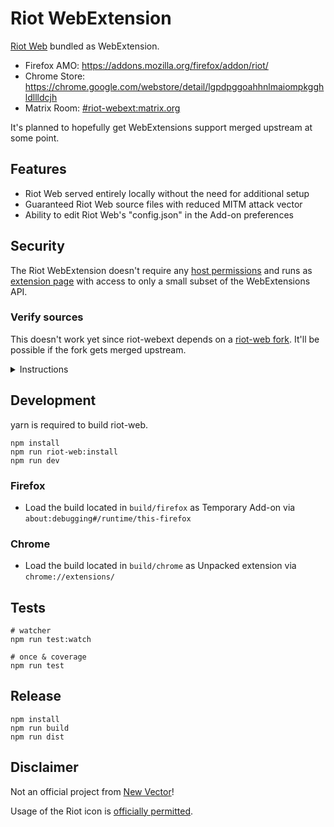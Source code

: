 # Riot WebExtension

[Riot Web](https://github.com/vector-im/riot-web) bundled as WebExtension.

- Firefox AMO: https://addons.mozilla.org/firefox/addon/riot/
- Chrome Store: https://chrome.google.com/webstore/detail/lgpdpggoahhnlmaiompkgghldllldcjh
- Matrix Room: [#riot-webext:matrix.org](https://matrix.to/#/#riot-webext:matrix)

It's planned to hopefully get WebExtensions support merged upstream at some point.

## Features

- Riot Web served entirely locally without the need for additional setup
- Guaranteed Riot Web source files with reduced MITM attack vector
- Ability to edit Riot Web's "config.json" in the Add-on preferences

## Security

The Riot WebExtension doesn't require any [host permissions](https://developer.mozilla.org/en-US/docs/Mozilla/Add-ons/WebExtensions/manifest.json/permissions#Host_permissions) and runs as [extension page](https://developer.mozilla.org/en-US/docs/Mozilla/Add-ons/WebExtensions/user_interface/Extension_pages) with access to only a small subset of the WebExtensions API.


### Verify sources

This doesn't work yet since riot-webext depends on a [riot-web fork](https://github.com/stoically/riot-web). It'll be possible if the fork gets merged upstream.

<details>
<summary>Instructions</summary>

-   Download [matching release from riot-web](https://github.com/vector-im/riot-web/releases) and extract its content into a folder named `riot-web` using `tar xzf`
-   Download the Add-on itself and extract its content into a folder named `riot-webext` using `unzip`
-   Compare the sha256sums by running `[[ $(cd riot-web && find . -type f \( -exec sha256sum {} \; \) | sha256sum) == $(cd riot-webext/riot && find . -type f \( -exec sha256sum {} \; \) | sha256sum) ]] && echo "OK" || echo "sha256sums do not match!"`
-   Responds with `OK` if the sha256sums match

</details>

## Development

yarn is required to build riot-web.

```shell
npm install
npm run riot-web:install
npm run dev
```

### Firefox

- Load the build located in `build/firefox` as Temporary Add-on via
  `about:debugging#/runtime/this-firefox`

### Chrome

- Load the build located in `build/chrome` as Unpacked extension via `chrome://extensions/`

## Tests

```shell
# watcher
npm run test:watch

# once & coverage
npm run test
```

## Release

```shell
npm install
npm run build
npm run dist
```

## Disclaimer

Not an official project from [New Vector](https://vector.im/)!

Usage of the Riot icon is [officially permitted](https://matrix.to/#/!xYvNcQPhnkrdUmYczI:matrix.org/$lvRXRVIzCrv7RtFLYQmW5eAqImYQvMHDach_Rr1c6Hg?via=matrix.org&via=feneas.org&via=kde.org).